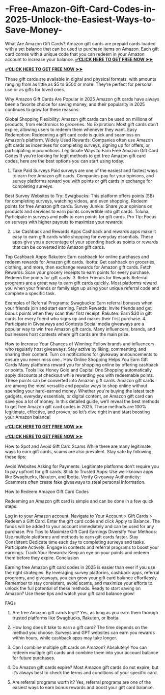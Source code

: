 # -Free-Amazon-Gift-Card-Codes-in-2025-Unlock-the-Easiest-Ways-to-Save-Money-
What Are Amazon Gift Cards?
Amazon gift cards are prepaid cards loaded with a set balance that can be used to purchase items on Amazon. Each gift card comes with a unique code that you can redeem in your Amazon account to increase your balance.
**[✅CLICK HERE TO GET FREE NOW ➤➤](https://bestoffers1.xyz/all-gift-card-codes/)**

**[✅CLICK HERE TO GET FREE NOW ➤➤](https://bestoffers1.xyz/all-gift-card-codes/)**

These gift cards are available in digital and physical formats, with amounts ranging from as little as $5 to $500 or more. They’re perfect for personal use or as gifts for loved ones.

Why Amazon Gift Cards Are Popular in 2025
Amazon gift cards have always been a favorite choice for saving money, and their popularity in 2025 continues to grow for these reasons:

Global Shopping Flexibility: Amazon gift cards can be used on millions of products, from electronics to groceries.
No Expiration: Most gift cards don’t expire, allowing users to redeem them whenever they want.
Easy Redemption: Redeeming a gift card code is quick and seamless on Amazon’s platform.
Widely Used Rewards: Companies often use Amazon gift cards as incentives for completing surveys, signing up for offers, or participating in promotions.
Legitimate Ways to Earn Free Amazon Gift Card Codes
If you’re looking for legit methods to get free Amazon gift card codes, here are the best options you can start using today.

1. Take Paid Surveys
Paid surveys are one of the easiest and fastest ways to earn free Amazon gift cards. Companies pay for your opinions, and survey platforms reward you with points or gift cards in exchange for completing surveys.

Best Survey Websites to Try:
Swagbucks: This platform offers points (SB) for completing surveys, watching videos, and even shopping. Redeem points for free Amazon gift cards.
Survey Junkie: Share your opinions on products and services to earn points convertible into gift cards.
Toluna: Participate in surveys and polls to earn points for gift cards.
Pro Tip: Focus on surveys with higher payouts to maximize your rewards.

2. Use Cashback and Rewards Apps
Cashback and rewards apps make it easy to earn gift cards while shopping for everyday essentials. These apps give you a percentage of your spending back as points or rewards that can be converted into Amazon gift cards.

Top Cashback Apps:
Rakuten: Earn cashback for online purchases and redeem rewards for Amazon gift cards.
Ibotta: Get cashback on groceries, clothing, and more, then exchange rewards for Amazon gift cards.
Fetch Rewards: Scan your grocery receipts to earn points for every purchase. Redeem the points for gift cards.
3. Refer Friends for Rewards
Referral programs are a great way to earn gift cards quickly. Most platforms reward you when your friends or family sign up using your unique referral code and complete a specific task.

Examples of Referral Programs:
Swagbucks: Earn referral bonuses when your friends join and start earning.
Fetch Rewards: Invite friends and get bonus points when they scan their first receipt.
Rakuten: Earn $30 in gift cards for every friend who signs up and makes their first purchase.
4. Participate in Giveaways and Contests
Social media giveaways are a popular way to win free Amazon gift cards. Many influencers, brands, and businesses host contests where gift cards are the main prize.

How to Increase Your Chances of Winning:
Follow brands and influencers who regularly host giveaways.
Stay active by liking, commenting, and sharing their content.
Turn on notifications for giveaway announcements to ensure you never miss one..
How Online Shopping Helps You Earn Gift Cards
Many platforms reward you for shopping online by offering cashback or points. Tools like Honey Gold and Capital One Shopping automatically apply discounts at checkout while rewarding you with redeemable points. These points can be converted into Amazon gift cards.
Amazon gift cards are among the most versatile and popular ways to shop online without spending your hard-earned money. Whether you're buying the latest tech gadgets, everyday essentials, or digital content, an Amazon gift card can save you a lot of money. In this detailed guide, we’ll reveal the best methods to get free Amazon gift card codes in 2025. These methods are 100% legitimate, effective, and proven, so let’s dive right in and start boosting your Amazon balance!

**[✅CLICK HERE TO GET FREE NOW ➤➤](https://bestoffers1.xyz/all-gift-card-codes/)**

**[✅CLICK HERE TO GET FREE NOW ➤➤](https://bestoffers1.xyz/all-gift-card-codes/)**



How to Spot and Avoid Gift Card Scams
While there are many legitimate ways to earn gift cards, scams are also prevalent. Stay safe by following these tips:

Avoid Websites Asking for Payments: Legitimate platforms don’t require you to pay upfront for gift cards.
Stick to Trusted Apps: Use well-known apps like Swagbucks, Rakuten, and Ibotta.
Verify Giveaway Authenticity: Scammers often create fake giveaways to steal personal information.

How to Redeem Amazon Gift Card Codes


Redeeming an Amazon gift card is simple and can be done in a few quick steps:

Log in to your Amazon account.
Navigate to Your Account > Gift Cards > Redeem a Gift Card.
Enter the gift card code and click Apply to Balance.
The funds will be added to your account immediately and can be used for any purchase.
Pro Tips to Maximize Gift Card Earnings
Diversify Your Methods: Use multiple platforms and methods to earn gift cards faster.
Stay Consistent: Dedicate time each day to completing surveys and tasks.
Participate Actively: Engage in contests and referral programs to boost your earnings.
Track Your Rewards: Keep an eye on your points and redeem them before they expire.
Conclusion


Earning free Amazon gift card codes in 2025 is easier than ever if you use the right strategies. By leveraging survey platforms, cashback apps, referral programs, and giveaways, you can grow your gift card balance effortlessly. Remember to stay consistent, avoid scams, and maximize your efforts to unlock the full potential of these methods. Ready to start saving on Amazon? Use these tips and watch your gift card balance grow!

FAQs



1. Are free Amazon gift cards legit?
Yes, as long as you earn them through trusted platforms like Swagbucks, Rakuten, or Ibotta.

2. How long does it take to earn a gift card?
The time depends on the method you choose. Surveys and GPT websites can earn you rewards within hours, while cashback apps may take longer.

3. Can I combine multiple gift cards on Amazon?
Absolutely! You can redeem multiple gift cards and combine them into your account balance for future purchases.

4. Do Amazon gift cards expire?
Most Amazon gift cards do not expire, but it’s always best to check the terms and conditions of your specific card.

5. Are referral programs worth it?
Yes, referral programs are one of the easiest ways to earn bonus rewards and boost your gift card balance.
